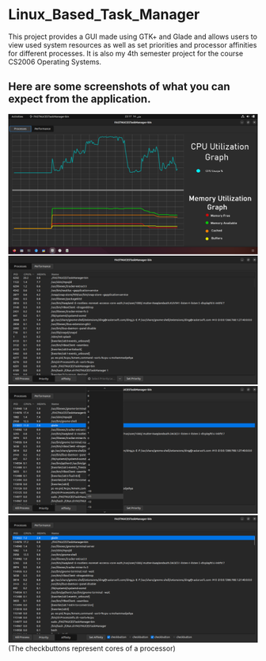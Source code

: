 # Linux_Based_Task_Manager
This project provides a GUI made using GTK+ and Glade and allows users to view used system resources as well as set priorities and processor affinities for different processes. It is also my 4th semester project for the course CS2006 Operating Systems.

## Here are some screenshots of what you can expect from the application.
<img src = "./OS Project Material/Screenshot from 2023-05-14 23-17-27.png" alt="" />



<img src = "./OS Project Material/Screenshot from 2023-05-15 20-29-23.png" alt="" />



<img src = "./OS Project Material/Screenshot from 2023-05-14 23-24-02.png" alt="" />



<img src = "./OS Project Material/Screenshot from 2023-05-14 23-24-12.png" alt="" />
(The checkbuttons represent cores of a processor)
